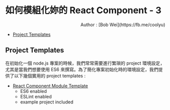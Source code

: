 # 如何模組化妳的 React Component - 3

<span class="author">
  Author : [Bob Wei](https://fb.me/coolyu)
</span>

* [Project Templates](#project-templates)


## Project Templates

在初始化一個 node.js 專案的時候，我們常常需要進行繁瑣的 project 環境設定，尤其是當我們想要使用 ES6 來撰寫。為了簡化專案初始化時的環境設定，我們提供了以下幾個實用的 project templates :

* [React Component Module Template](https://github.com/bobwei/react-component-module-template)
  * ES6 enabled
  * ESLint enabled
  * example project included


<style type="text/css">
  .author {
    display: block;
    text-align: right;
  }
</style>
